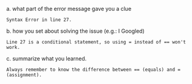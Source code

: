 a. what part of the error message gave you a clue

    Syntax Error in line 27.
    
b. how you set about solving the issue (e.g.: I Googled)

    Line 27 is a conditional statement, so using = instead of == won't work.
    
c. summarize what you learned.

    Always remember to know the difference between == (equals) and = (assignment).
